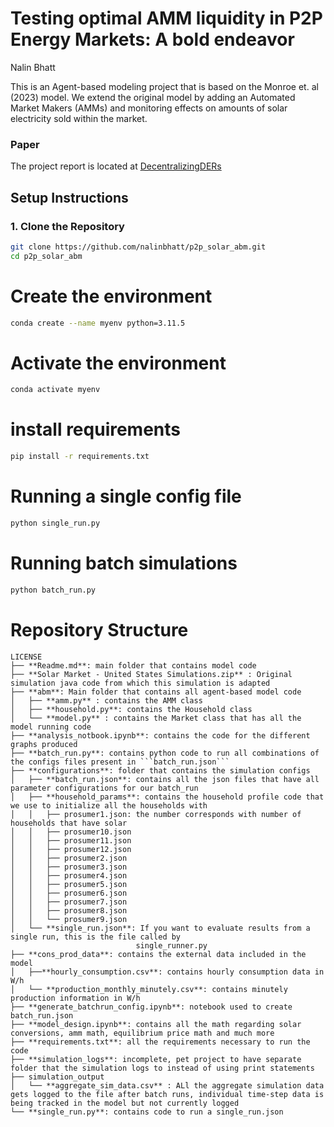 # Testing optimal AMM liquidity in P2P Energy Markets: A bold endeavor
Nalin Bhatt 

This is an Agent-based modeling project that is based on the Monroe et. al (2023) model. We extend the original model by adding an Automated Market Makers (AMMs) and monitoring effects on amounts of solar electricity sold within the market. 

### Paper 
The project report is located at  [DecentralizingDERs](DecentralizingDERS.pdf)

## Setup Instructions

### 1. Clone the Repository

```bash
git clone https://github.com/nalinbhatt/p2p_solar_abm.git
cd p2p_solar_abm
```

# Create the environment
```bash 
conda create --name myenv python=3.11.5
```

# Activate the environment
```bash
conda activate myenv
```

# install requirements

```bash 
pip install -r requirements.txt
```



# Running a single config file 

```bash
python single_run.py
```

# Running batch simulations 
```bash
python batch_run.py
```



# Repository Structure
```
LICENSE  
├── **Readme.md**: main folder that contains model code   
├── **Solar Market - United States Simulations.zip** : Original simulation java code from which this simulation is adapted  
├── **abm**: Main folder that contains all agent-based model code  
│   ├── **amm.py** : contains the AMM class  
│   ├── **household.py**: contains the Household class  
│   └── **model.py** : contains the Market class that has all the model running code  
├── **analysis_notbook.ipynb**: contains the code for the different graphs produced   
├── **batch_run.py**: contains python code to run all combinations of the configs files present in ```batch_run.json```  
├── **configurations**: folder that contains the simulation configs  
│   ├── **batch_run.json**: contains all the json files that have all parameter configurations for our batch_run  
│   ├── **household_params**: contains the household profile code that we use to initialize all the households with  
│   │   ├── prosumer1.json: the number corresponds with number of households that have solar   
│   │   ├── prosumer10.json  
│   │   ├── prosumer11.json  
│   │   ├── prosumer12.json  
│   │   ├── prosumer2.json  
│   │   ├── prosumer3.json  
│   │   ├── prosumer4.json  
│   │   ├── prosumer5.json  
│   │   ├── prosumer6.json  
│   │   ├── prosumer7.json  
│   │   ├── prosumer8.json  
│   │   └── prosumer9.json  
│   └── **single_run.json**: If you want to evaluate results from a single run, this is the file called by    
                            single_runner.py   
├── **cons_prod_data**: contains the external data included in the model  
│   ├──**hourly_consumption.csv**: contains hourly consumption data in W/h   
│   └── **production_monthly_minutely.csv**: contains minutely production information in W/h  
├── **generate_batchrun_config.ipynb**: notebook used to create batch_run.json  
├── **model_design.ipynb**: contains all the math regarding solar conversions, amm math, equilibrium price math and much more  
├── **requirements.txt**: all the requirements necessary to run the code  
├── **simulation_logs**: incomplete, pet project to have separate folder that the simulation logs to instead of using print statements  
├── simulation_output  
│   └── **aggregate_sim_data.csv** : ALl the aggregate simulation data gets logged to the file after batch runs, individual time-step data is being tracked in the model but not currently logged   
└── **single_run.py**: contains code to run a single_run.json   
```

